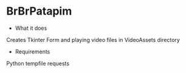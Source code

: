 # BrBrPatapim

- What it does
   
Creates Tkinter Form and playing video files in VideoAssets directory 

- Requirements

Python
tempfile
requests
